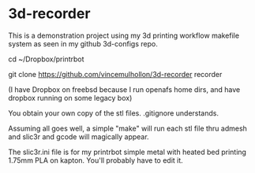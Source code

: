 # 3d-recorder

This is a demonstration project using my 3d printing workflow makefile system as seen in my github 3d-configs repo.

cd ~/Dropbox/printrbot

git clone https://github.com/vincemulhollon/3d-recorder recorder

(I have Dropbox on freebsd because I run openafs home dirs, and have dropbox running on some legacy box)

You obtain your own copy of the stl files.  .gitignore understands.

Assuming all goes well, a simple "make" will run each stl file thru admesh and slic3r and gcode will magically appear.

The slic3r.ini file is for my printrbot simple metal with heated bed printing 1.75mm PLA on kapton.  You'll probably have to edit it.

